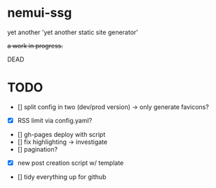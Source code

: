 # nemui-ssg

yet another 'yet another static site generator'

~~a work in progress.~~

DEAD

# TODO

- [] split config in two (dev/prod version) -> only generate favicons?
- [x] RSS limit via config.yaml?
- [] gh-pages deploy with script
- [] fix highlighting -> investigate
- [] pagination?
- [x] new post creation script w/ template
- [] tidy everything up for github


